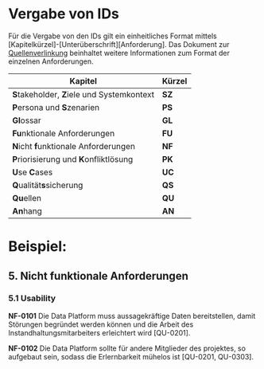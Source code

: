 # Vergabe von IDs
Für die Vergabe von den IDs gilt ein einheitliches Format mittels [Kapitelkürzel]-[Unterüberschrift][Anforderung]. Das Dokument zur [Quellenverlinkung](https://github.com/pschm/am-lastenheft-ss20/blob/master/muster/quellen-verlinkung.md) beinhaltet weitere Informationen zum Format der einzelnen Anforderungen.

| Kapitel | Kürzel |
|--------|--------|
| **S**takeholder, **Z**iele und Systemkontext|**SZ** |
|**P**ersona und **S**zenarien |  **PS**
| **Gl**ossar | **GL**
|**Fu**nktionale Anforderungen | **FU**
|**N**icht **f**unktionale Anforderungen|  **NF**
|**P**riorisierung und **K**onfliktlösung | **PK**
| **U**se **C**ases |  **UC**
|**Q**ualität**s**sicherung | **QS**
|**Qu**ellen |  **QU**
|**An**hang |  **AN**

# Beispiel:
## 5. Nicht funktionale Anforderungen
  ### 5.1 Usability
  
  **NF-0101** Die Data Platform muss aussagekräftige Daten bereitstellen, damit Störungen begründet werden können und die Arbeit des Instandhaltungsmitarbeiters erleichtert wird [QU-0201].

**NF-0102** Die Data Platform sollte für andere Mitglieder des projektes, so aufgebaut sein, sodass die Erlernbarkeit mühelos ist [QU-0201, QU-0303].
